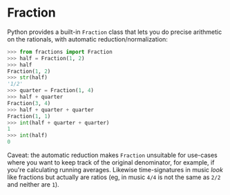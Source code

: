# Fraction

Python provides a built-in `Fraction` class that lets you do precise arithmetic on the rationals, with automatic reduction/normalization:

```py
>>> from fractions import Fraction
>>> half = Fraction(1, 2)
>>> half
Fraction(1, 2)
>>> str(half)
'1/2'
>>> quarter = Fraction(1, 4)
>>> half + quarter
Fraction(3, 4)
>>> half + quarter + quarter
Fraction(1, 1)
>>> int(half + quarter + quarter)
1
>>> int(half)
0
```

Caveat: the automatic reduction makes `Fraction` unsuitable for use-cases where you want to keep track of the original denominator, for example, if you're calculating running averages. Likewise time-signatures in music _look_ like fractions but actually are ratios (eg, in music `4/4` is not the same as `2/2` and neither are `1`).
